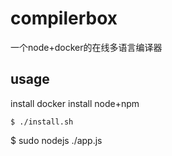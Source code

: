 # compilerbox
一个node+docker的在线多语言编译器

## usage ##
install docker
install node+npm
```
$ ./install.sh
```
$ sudo nodejs ./app.js
